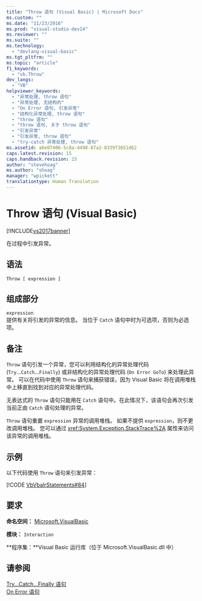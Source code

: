 ```yaml
---
title: "Throw 语句 (Visual Basic) | Microsoft Docs"
ms.custom: ""
ms.date: "11/23/2016"
ms.prod: "visual-studio-dev14"
ms.reviewer: ""
ms.suite: ""
ms.technology: 
  - "devlang-visual-basic"
ms.tgt_pltfrm: ""
ms.topic: "article"
f1_keywords: 
  - "vb.Throw"
dev_langs: 
  - "VB"
helpviewer_keywords: 
  - "异常处理, throw 语句"
  - "异常处理, 无结构的"
  - "On Error 语句, 引发异常"
  - "结构化异常处理, throw 语句"
  - "throw 语句"
  - "throw 语句, 关于 throw 语句"
  - "引发异常"
  - "引发异常, throw 语句"
  - "try-catch 异常处理, throw 语句"
ms.assetid: a6e07406-5c8a-4498-87a2-8339f3651d62
caps.latest.revision: 15
caps.handback.revision: 15
author: "stevehoag"
ms.author: "shoag"
manager: "wpickett"
translationtype: Human Translation
---
```

# Throw 语句 (Visual Basic)
[!INCLUDE[vs2017banner](../../../csharp/includes/vs2017banner.md)]

在过程中引发异常。  
  
## 语法  
  
```  
Throw [ expression ]  
```  
  
## 组成部分  
 `expression`  
 提供有关将引发的异常的信息。  当位于 `Catch` 语句中时为可选项，否则为必选项。  
  
## 备注  
 `Throw` 语句引发一个异常，您可以利用结构化的异常处理代码 \(`Try`...`Catch`...`Finally`\) 或非结构化的异常处理代码 \(`On Error GoTo`\) 来处理此异常。  可以在代码中使用 `Throw` 语句来捕获错误，因为 Visual Basic 将在调用堆栈中上移直到找到对应的异常处理代码。  
  
 无表达式的 `Throw` 语句只能用在 `Catch` 语句中。在此情况下，该语句会再次引发当前正由 `Catch` 语句处理的异常。  
  
 `Throw` 语句重置 `expression` 异常的调用堆栈。  如果不提供 `expression`，则不更改调用堆栈。  您可以通过 <xref:System.Exception.StackTrace%2A> 属性来访问该异常的调用堆栈。  
  
## 示例  
 以下代码使用 `Throw` 语句来引发异常：  
  
 [!CODE [VbVbalrStatements#84](../CodeSnippet/VS_Snippets_VBCSharp/VbVbalrStatements#84)]  
  
## 要求  
 **命名空间：** [Microsoft.VisualBasic](../../../visual-basic/language-reference/runtime-library-members.md)  
  
 **模块：** `Interaction`  
  
 **程序集：**Visual Basic 运行库（位于 Microsoft.VisualBasic.dll 中）  
  
## 请参阅  
 [Try...Catch...Finally 语句](../../../visual-basic/language-reference/statements/try-catch-finally-statement.md)   
 [On Error 语句](../../../visual-basic/language-reference/statements/on-error-statement.md)
